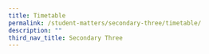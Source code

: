 ```yaml
---
title: Timetable
permalink: /student-matters/secondary-three/timetable/
description: ""
third_nav_title: Secondary Three
---
```


